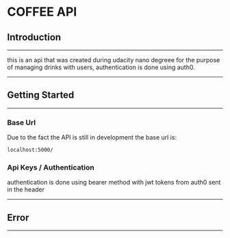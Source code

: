 # **COFFEE API**

## **Introduction**
---

this is an api that was created during udacity nano degreee for the purpose of managing drinks with users, authentication is done using auth0.

---
## **Getting Started**
---

### **Base Url**

Due to the fact the API is still in development the base url is:
```bash
localhost:5000/
```

### **Api Keys / Authentication**

authentication is done using bearer method with jwt tokens from auth0 sent in the header 

---
## **Error**
---
